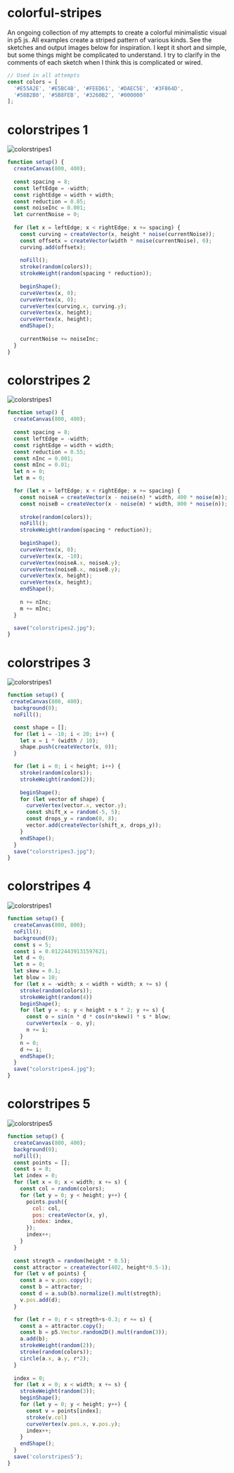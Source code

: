 # colorful-stripes
An ongoing collection of my attempts to create a colorful minimalistic visual in p5 js. All examples create a striped pattern of various kinds. See the sketches and output images below for inspiration. I kept it short and simple, but some things might be complicated to understand. I try to clarify in the comments of each sketch when I think this is complicated or wired. 


```javascript
// Used in all attempts
const colors = [
  '#E55A2E', '#E5BC4B', '#FEED61', '#DAEC5E', '#3F864D',
  '#58B2B0', '#5B8FEB', '#3260B2', '#000000'
];
```

# colorstripes 1

![colorstripes1](colorstripes1(16).jpg)

```javascript
function setup() {
  createCanvas(800, 400);  
  
  const spacing = 8;
  const leftEdge = -width;
  const rightEdge = width + width;
  const reduction = 0.85;
  const noiseInc = 0.001;
  let currentNoise = 0;
  
  for (let x = leftEdge; x < rightEdge; x += spacing) {
    const curving = createVector(x, height * noise(currentNoise));
    const offsetx = createVector(width * noise(currentNoise), 0);
    curving.add(offsetx);
    
    noFill();
    stroke(random(colors));
    strokeWeight(random(spacing * reduction));
    
    beginShape();
    curveVertex(x, 0);
    curveVertex(x, 0);
    curveVertex(curving.x, curving.y);
    curveVertex(x, height);
    curveVertex(x, height);
    endShape();
    
    currentNoise += noiseInc;
  }
}
```

# colorstripes 2
![colorstripes1](colorstripes2(7).jpg)

```javascript
function setup() {
  createCanvas(800, 400);
  
  const spacing = 8;
  const leftEdge = -width;
  const rightEdge = width + width;
  const reduction = 0.55;
  const nInc = 0.001;
  const mInc = 0.01;
  let n = 0;
  let m = 0;

  for (let x = leftEdge; x < rightEdge; x += spacing) {
    const noiseA = createVector(x - noise(n) * width, 400 * noise(m));
    const noiseB = createVector(x - noise(m) * width, 800 * noise(n));
    
    stroke(random(colors));
    noFill();
    strokeWeight(random(spacing * reduction));
    
    beginShape();
    curveVertex(x, 0);
    curveVertex(x, -10);
    curveVertex(noiseA.x, noiseA.y);
    curveVertex(noiseB.x, noiseB.y);
    curveVertex(x, height);
    curveVertex(x, height);
    endShape();
    
    n += nInc;
    m += mInc;
  }

  save("colorstripes2.jpg");
}
```

# colorstripes 3

![colorstripes1](colorstripes3(13).jpg)


```javascript
function setup() {
 createCanvas(800, 400);
  background(0);
  noFill();

  const shape = [];
  for (let i = -10; i < 20; i++) {
    let x = i * (width / 10);
    shape.push(createVector(x, 0));
  }

  for (let i = 0; i < height; i++) {
    stroke(random(colors));
    strokeWeight(random(2));
    
    beginShape();
    for (let vector of shape) {
      curveVertex(vector.x, vector.y);
      const shift_x = random(-5, 5);
      const drops_y = random(0, 8);
      vector.add(createVector(shift_x, drops_y));
    }
    endShape();
  }
  save("colorstripes3.jpg");
}
```

# colorstripes 4

![colorstripes1](colorstripes4(106).jpg)


```javascript
function setup() {
  createCanvas(800, 800);
  noFill();
  background(0);
  const s = 5;
  const i = 0.01224439131597621;
  let d = 0;
  let n = 0;  
  let skew = 0.1;
  let blow = 10;
  for (let x = -width; x < width + width; x += s) {
    stroke(random(colors));
    strokeWeight(random(4))
    beginShape();
    for (let y = -s; y < height + s * 2; y += s) {
      const o = sin(n * d * cos(n*skew)) * s * blow;
      curveVertex(x - o, y);
      n += i;
    }
    n = 0;
    d += i;
    endShape();
  }
  save("colorstripes4.jpg");
}
```

# colorstripes 5

![colorstripes5](colorstripes5(1).png)

```javascript
function setup() {
  createCanvas(800, 400);
  background(0);
  noFill();
  const points = [];
  const s = 8;
  let index = 0;
  for (let x = 0; x < width; x += s) {
    const col = random(colors);
    for (let y = 0; y < height; y++) {
      points.push({
        col: col,
        pos: createVector(x, y),
        index: index,
      });
      index++;
    }
  }
  
  const stregth = random(height * 0.5);
  const attractor = createVector(402, height*0.5-1);
  for (let v of points) {
    const a = v.pos.copy();
    const b = attractor;
    const d = a.sub(b).normalize().mult(stregth);
    v.pos.add(d);
  }

  for (let r = 0; r < stregth+s-0.3; r += s) {
    const a = attractor.copy();
    const b = p5.Vector.random2D().mult(random(3));
    a.add(b);    
    strokeWeight(random(2));
    stroke(random(colors));
    circle(a.x, a.y, r*2);  
  }
  
  index = 0;
  for (let x = 0; x < width; x += s) {
    strokeWeight(random(3));
    beginShape();
    for (let y = 0; y < height; y++) {
      const v = points[index];
      stroke(v.col)
      curveVertex(v.pos.x, v.pos.y);
      index++;
    }
    endShape();
  }
  save('colorstripes5');
}
```

